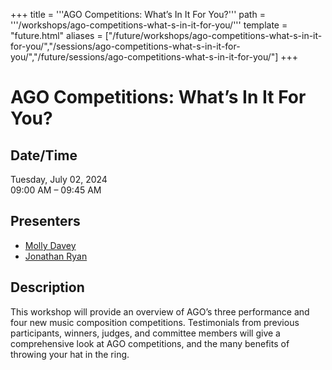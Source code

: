 +++
title = '''AGO Competitions: What’s In It For You?'''
path = '''/workshops/ago-competitions-what-s-in-it-for-you/'''
template = "future.html"
aliases = ["/future/workshops/ago-competitions-what-s-in-it-for-you/","/sessions/ago-competitions-what-s-in-it-for-you/","/future/sessions/ago-competitions-what-s-in-it-for-you/"]
+++

<h1>AGO Competitions: What’s In It For You?</h1>

<h2>Date/Time</h2>
<p>Tuesday, July 02, 2024<br>
09:00 AM – 09:45 AM</p>
<h2>Presenters</h2>
<ul>
<li><a href="/presenters/molly-davey/">Molly Davey</a></li>
<li><a href="/presenters/jonathan-ryan/">Jonathan Ryan</a></li>
</ul>
<h2>Description</h2>

This workshop will provide an overview of AGO’s three performance and four new music composition competitions.  Testimonials from previous participants, winners, judges, and committee members will give a comprehensive look at AGO competitions, and the many benefits of throwing your hat in the ring.


